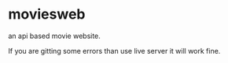 # moviesweb
an api based movie website.

If you are gitting some errors than use live server it will work fine.
